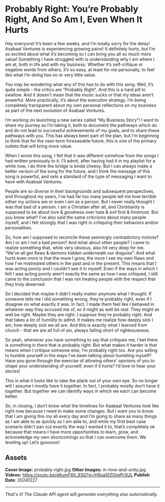 # Probably Right: You’re Probably Right, And So Am I, Even When It Hurts

Hey everyone! It’s been a few weeks, and I’m totally sorry for the delay! Asabaal Ventures is experiencing growing pains! It definitely hurts, but I’m so excited about what it’s becoming so I can bring you all so much more value! Something I have struggled with is understanding why I am where I am at, both in life and with my business. Whether it’s self-critique or negative words from others, it’s so easy, at least for me personally, to feel like what I’m doing has no or very little value.

You may be wondering what any of this has to do with this song. Well, it’s quite simple - the critics are “Probably Right”. And this is a hard pill to swallow. And it doesn’t mean that the music sucks or that my ideas aren’t powerful. More practically, it’s about the execution strategy. I’m being completely transparent about my own personal reflections on my business as part of the next evolution of Asabaal Ventures.

I’m working on launching a new series called “My Business Story”! I want to share my journey as I’m taking it, both to document the pathways which do and do not lead to successful achievements of my goals, and to share these pathways with you. This has always been part of the plan, but I’m beginning to think that for the near-term foreseeable future, this is one of the primary outlets that will bring more value.

When I wrote this song, I felt that it was different somehow from the songs I had written previously to it. I’ll admit, after having had it in my playlist for a while now, I do think the bridge is kinda cheesy. But I can always make a better version of the song for the future, and I think the message of this song is powerful, and sets a standard of the type of messaging I want to have with Asabaal Ventures.

People are so diverse in their backgrounds and subsequent perspectives, and throughout my years, I’ve had far too many people tell me how terrible either my actions are or even I am as a person. But I never really thought I was that bad of a person. I am a Christian after all, and Christianity is supposed to be about love & goodness over hate & evil first & foremost. But you know what? I’ve also said the same criticisms about many people myself, and I felt strongly that I was right in critiquing their behaviors and/or personalities.

So, how am I supposed to reconcile these seemingly contradictory notions? Am I or am I not a bad person? And what about other people? I came to realize something that, while very obvious, also hit very deep for me. “We’ve all got flaws & demons hidden underneath our disguise”. And what hurts even more is that the more I grow, the more I see my own flaws and how I’ve mistreated others in the past and in the present. This means that I was acting poorly and I couldn’t see it in myself. Even if the ways in which I felt I was acting poorly aren’t exactly the same as how I was critiqued, I still came to the conclusion that I was not treating people with the respect that they truly deserved.

So I decided that maybe it didn’t really matter anymore what I thought. If someone tells me I did something wrong, they’re probably right, even if I disagree on what exactly it was. In fact, I made them feel like I behaved in whatever way they accused me of, so it might as well be real. They might as well be right. Maybe they are right. I suppose they’re probably right. And that takes a lot of humility to admit. It makes me realize how deeply sick I am, how deeply sick we all are. And this is exactly what I learned from church - that we are all full of sin, always falling short of righteousness.

So yeah, whenever you have something to say that critiques me, I bet there is something in there that is probably right. But what makes it harder is that means when I critique someone else, I’m probably right too. Are you willing to humble yourself in the ways I’ve been talking about humbling myself? Have you gone through the exercise of allowing others’ opinions of you to shape your understanding of yourself, even if it hurts? I’d love to hear your stories!

This is what it looks like to take the plank out of your own eye. So no longer will I assume I mostly have it together. In fact, I probably mostly don’t have it together. But together we can identify ways in which we each can become better.

So, in closing, I don’t know what the timelines for Asabaal Ventures look like right now because I need to make some changes. But I want you to know that I am giving this my all every day and I’m going to share as many things as I am able to as quickly as I am able to, and while my first best case scenario didn’t pan out exactly the way I wanted it to, that’s completely ok because that means I have more opportunities to learn, grow, and acknowledge my own shortcomings so that I can overcome them. We leveling up! Let’s goooooo!

## Assets

**Cover Image:** probably-right.jpg
**Other Images:** in-love-and-unity.jpg
**Videos:** https://youtu.be/e6umF8X_93Q?si=H9ua5fZOiigPrSUL
**Publish Date**: 20241227

---
*That's it! The Claude API agent will generate everything else automatically.*